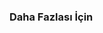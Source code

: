 <h3  LifeCycle Konu Anlatımı >
  
  
  <b> Daha Fazlası İçin </b>
  
 [instagram]: https://medium.com/@buse93dmr/android-kotlin-life-cycle-c4cb02f1d983/
  
